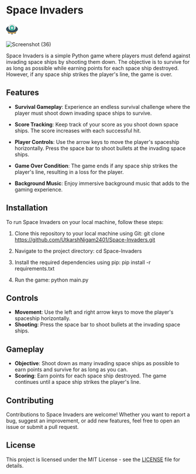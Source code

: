 # Space Invaders

![Space Invaders Logo](ufo.png)

![Screenshot (36)](https://github.com/UtkarshNigam2401/Space-Invaders/assets/74413725/8f7c7b25-1e8d-4075-af8b-5eb3276b1eab)


Space Invaders is a simple Python game where players must defend against invading space ships by shooting them down. The objective is to survive for as long as possible while earning points for each space ship destroyed. However, if any space ship strikes the player's line, the game is over.

## Features

- **Survival Gameplay**: Experience an endless survival challenge where the player must shoot down invading space ships to survive.
  
- **Score Tracking**: Keep track of your score as you shoot down space ships. The score increases with each successful hit.

- **Player Controls**: Use the arrow keys to move the player's spaceship horizontally. Press the space bar to shoot bullets at the invading space ships.

- **Game Over Condition**: The game ends if any space ship strikes the player's line, resulting in a loss for the player.

- **Background Music**: Enjoy immersive background music that adds to the gaming experience.

## Installation

To run Space Invaders on your local machine, follow these steps:

1. Clone this repository to your local machine using Git:
git clone https://github.com/UtkarshNigam2401/Space-Invaders.git

2. Navigate to the project directory:
cd Space-Invaders

3. Install the required dependencies using pip:
pip install -r requirements.txt

4. Run the game:
python main.py

## Controls

- **Movement**: Use the left and right arrow keys to move the player's spaceship horizontally.
- **Shooting**: Press the space bar to shoot bullets at the invading space ships.

## Gameplay

- **Objective**: Shoot down as many invading space ships as possible to earn points and survive for as long as you can.
- **Scoring**: Earn points for each space ship destroyed. The game continues until a space ship strikes the player's line.

## Contributing

Contributions to Space Invaders are welcome! Whether you want to report a bug, suggest an improvement, or add new features, feel free to open an issue or submit a pull request.

## License

This project is licensed under the MIT License - see the [LICENSE](https://github.com/UtkarshNigam2401/Space-Invaders/blob/main/LICENSE) file for details.
